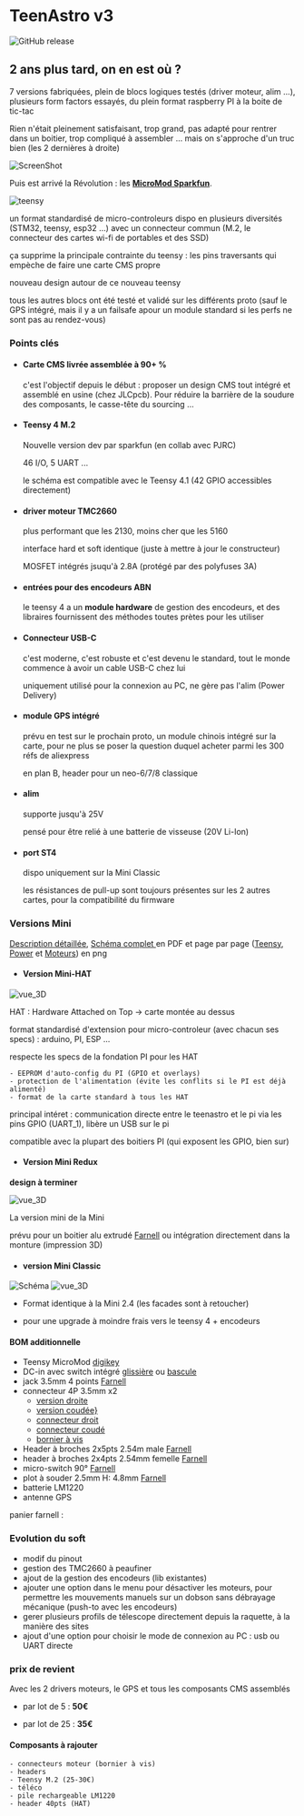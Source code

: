 # TeenAstro v3

![GitHub release](https://img.shields.io/badge/Version-0.9-orange.svg)


## 2 ans plus tard, on en est où ?
7 versions fabriquées, plein de blocs logiques testés (driver moteur, alim ...), plusieurs form factors essayés, du plein format raspberry PI à la boite de tic-tac

Rien n'était pleinement satisfaisant, trop grand, pas adapté pour rentrer dans un boitier, trop compliqué à assembler ... mais on s'approche d'un truc bien (les 2 dernières à droite)

![ScreenShot](https://raw.githubusercontent.com/lordzurp/TeenAstro_Redux/master/Images/Teenastro_prototypes.jpg)

Puis est arrivé la Révolution : les [**MicroMod Sparkfun**](https://www.sparkfun.com/micromod).

 ![teensy](https://cdn.sparkfun.com//assets/parts/1/5/1/3/2/16402-SparkFun_MicroMod_Teensy_Processor-04.jpg)

un format standardisé de micro-controleurs dispo en plusieurs diversités (STM32, teensy, esp32 ...) avec un connecteur commun (M.2, le connecteur des cartes wi-fi de portables et des SSD)

ça supprime la principale contrainte du teensy : les pins traversants qui empèche de faire une carte CMS propre

nouveau design autour de ce nouveau teensy

tous les autres blocs ont été testé et validé sur les différents proto (sauf le GPS intégré, mais il y a un failsafe apour un module standard si les perfs ne sont pas au rendez-vous)

### Points clés

- #### Carte CMS livrée assemblée à 90+ %
	c'est l'objectif depuis le début : proposer un design CMS tout intégré et assemblé en usine (chez JLCpcb). Pour réduire la barrière de la soudure des composants, le casse-tête du sourcing ...

- #### Teensy 4 M.2
	Nouvelle version dev par sparkfun (en collab avec PJRC)

	46 I/O, 5 UART ...

	le schéma est compatible avec le Teensy 4.1 (42 GPIO accessibles directement)
	
- #### driver moteur TMC2660
	plus performant que les 2130, moins cher que les 5160
	
	interface hard et soft identique (juste à mettre à jour le constructeur)
	
	MOSFET intégrés jsuqu'à 2.8A (protégé par des polyfuses 3A)

- #### entrées pour des encodeurs ABN
	le teensy 4 a  un **module hardware** de gestion des encodeurs, et des libraires fournissent des méthodes toutes prètes pour les utiliser

- #### Connecteur USB-C
	c'est moderne, c'est robuste et c'est devenu le standard, tout le monde commence à avoir un cable USB-C chez lui

	uniquement utilisé pour la connexion au PC, ne gère pas l'alim (Power Delivery)

- #### module GPS intégré
	prévu en test sur le prochain proto, un module chinois intégré sur la carte, pour ne plus se poser la question duquel acheter parmi les 300 réfs de aliexpress

	en plan B, header pour un neo-6/7/8 classique

- #### alim
	supporte jusqu'à 25V

	pensé pour être relié à une batterie de visseuse (20V Li-Ion)

- #### port ST4
	dispo uniquement sur la Mini Classic

	les résistances de pull-up sont toujours présentes sur les 2 autres cartes, pour la compatibilité du firmware


### Versions Mini


[Description détaillée](TeenAstro_v3.0_schematics.md), [Schéma complet ](TeenAstro_v3.0_Mini_Schematics.pdf) en PDF et page par page ([Teensy](TeenAstro_v3.0_Mini-Motors.png), [Power](TeenAstro_v3.0_Mini-Power.png) et [Moteurs](TeenAstro_v3.0_Mini-Teensy.png)) en png

- #### Version Mini-HAT

![vue_3D](Mini-HAT/TeenAstro_v3.0-Mini-HAT_2_board_3D.thumb.png)

HAT : Hardware Attached on Top -> carte montée au dessus

format standardisé d'extension pour micro-controleur (avec chacun ses specs) : arduino, PI, ESP ...

respecte les specs de la fondation PI pour les HAT

	- EEPROM d'auto-config du PI (GPIO et overlays)
	- protection de l'alimentation (évite les conflits si le PI est déjà alimenté)
	- format de la carte standard à tous les HAT

principal intéret : communication directe entre le teenastro et le pi via les pins GPIO (UART_1), libère un USB sur le pi

compatible avec la plupart des boitiers PI (qui exposent les GPIO, bien sur)

- #### Version Mini Redux

**design à terminer**

![vue_3D](Mini-Redux/TeenAstro_v3.0-Mini-Redux_2_board_3D.thumb.png)

La version mini de la Mini

prévu pour un boitier alu extrudé [Farnell](https://fr.farnell.com/multicomp/mc002185/coffret-usage-multiple-alum-noir/dp/2830518) ou intégration directement dans la monture (impression 3D)

- #### version Mini Classic

![Schéma](https://raw.githubusercontent.com/lordzurp/TeenAstro_Redux/master/HAT/Schematic_TeenAstro_v3.0_trad.png)
![vue_3D](Mini-Classic/TeenAstro_v3.0-Mini-Classic_2_board_3D.thumb.png)

* Format identique à la Mini 2.4 (les facades sont à retoucher)

* pour une upgrade à moindre frais vers le teensy 4 + encodeurs

#### BOM additionnelle

* Teensy MicroMod [digikey](https://www.digikey.fr/fr/products/detail/sparkfun-electronics/DEV-16402/13282889)
* DC-in avec switch intégré [glissière](https://www.digikey.fr/fr/products/detail/adafruit-industries-llc/3642/8346573) ou [bascule](https://www.digikey.fr/fr/products/detail/adafruit-industries-llc/3643/8346574)
* jack 3.5mm 4 points [Farnell](https://fr.farnell.com/multicomp/mc001293/connecteur-audio-jack-4-voies/dp/2613990?MER=sy-me-pd-mi-alte)
* connecteur 4P 3.5mm x2 
	* [version droite](https://fr.farnell.com/multicomp/mc000082/embase-3-5mm-vertical-12a-04-voies/dp/2008057?MER=sy-me-pd-mi-acce)
	* [version coudée}](https://fr.farnell.com/amphenol-fci/20020110-c041a01lf/terminal-block-pluggable-4-position/dp/1787818?MER=sy-me-pd-mi-alte)
	* [connecteur droit](https://fr.farnell.com/multicomp/mc000066/fiche-3-5mm-coude-10a-04-voies/dp/2008039?MER=sy-me-pd-mi-acce)
	* [connecteur coudé](https://fr.farnell.com/multicomp/mc000058/fiche-3-5mm-droit-10a-04-voies/dp/2008030?MER=sy-me-pd-mi-acce)
	* [bornier à vis](https://fr.farnell.com/molex/39357-0004/bornier-fil-a-carte-4-voies-16awg/dp/3863541?MER=sy-me-pd-mi-alte)
* Header à broches 2x5pts 2.54m male [Farnell](https://fr.farnell.com/multicomp/2213s-10g/embase-male-2-rangee-vert-10voies/dp/1593442)
* header à broches 2x4pts 2.54mm femelle [Farnell](https://fr.farnell.com/multicomp/2214s-08sg-85/fiche-femelle-ci-2-rangee-vert/dp/1593489)
* micro-switch 90° [Farnell](https://fr.farnell.com/c-k-components/pts645vh58-2lfs/commutateur-spst-0-05a-12vdc-tht/dp/2320088)
* plot à souder 2.5mm H: 4.8mm [Farnell](https://fr.farnell.com/wurth-elektronik/9774050151r/entretoise-ronde-cms-acier-m2/dp/2497604)
* batterie LM1220
* antenne GPS

panier farnell : 

### Evolution du soft

- modif du pinout
- gestion des TMC2660 à peaufiner
- ajout de la gestion des encodeurs (lib existantes)
- ajouter une option dans le menu pour désactiver les moteurs, pour permettre les mouvements manuels sur un dobson sans débrayage mécanique (push-to avec les encodeurs)
- gerer plusieurs profils de télescope directement depuis la raquette, à la manière des sites
- ajout d'une option pour choisir le mode de connexion au PC : usb ou UART directe

### prix de revient 

Avec les 2 drivers moteurs, le GPS et tous les composants CMS assemblés

* par lot de 5 : **50€**

* par lot de 25 : **35€**

#### Composants à rajouter

	- connecteurs moteur (bornier à vis)
	- headers
	- Teensy M.2 (25-30€)
	- téléco
	- pile rechargeable LM1220
	- header 40pts (HAT)